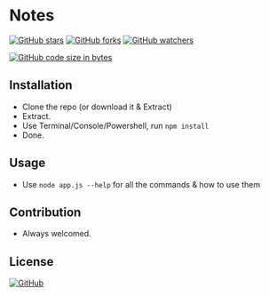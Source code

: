 # Notes
[![GitHub stars](https://img.shields.io/github/stars/SirAnxiousALot/notes?style=for-the-badge)](#)
[![GitHub forks](https://img.shields.io/github/forks/SirAnxiousALot/notes?style=for-the-badge)](#)
[![GitHub watchers](https://img.shields.io/github/watchers/SirAnxiousALot/notes?style=for-the-badge)](#)

[![GitHub code size in bytes](https://img.shields.io/github/languages/code-size/SirAnxiousALot/notes?style=for-the-badge)](#)


## Installation
- Clone the repo (or download it & Extract)
- Extract.
- Use Terminal/Console/Powershell, run ```npm install``` 
- Done.

## Usage
- Use ```node app.js --help``` for all the commands & how to use them

## Contribution
- Always welcomed.

## License
[![GitHub](https://img.shields.io/github/license/SirAnxiousALot/notes?style=for-the-badge)](https://github.com/SirAnxiousALot/notes/blob/master/LICENSE.md)
